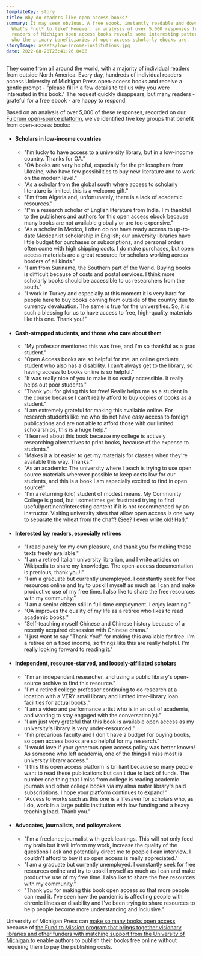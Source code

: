 ```yaml
---
templateKey: story
title: Why do readers like open access books?
summary: It may seem obvious. A free ebook, instantly readable and downloadable.
  What's *not* to like? However, an analysis of over 5,000 responses from
  readers of Michigan open access books reveals some interesting patterns about
  who the primary beneficiaries of open-access scholarly ebooks are.
storyImage: assets/low-income-institutions.jpg
date: 2022-08-20T23:41:26.040Z
---
```

They come from all around the world, with a majority of individual readers from outside North America. Every day, hundreds of individual readers access University of Michigan Press open-access books and receive a gentle prompt - "please fill in a few details to tell us why you were interested in this book." The request quickly disappears, but many readers - grateful for a free ebook - are happy to respond.

Based on an analysis of over 5,000 of these responses, recorded on our [Fulcrum open-source platform](https://www.fulcrum.org/), we've identified five key groups that benefit from open-access books:

* #### Scholars in low-income countries

  * "I'm lucky to have access to a university library, but in a low-income country. Thanks for OA."
  * "OA books are very helpful, especially for the philosophers from Ukraine, who have few possibilities to buy new literature and to work on the modern level."
  * "As a scholar from the global south where access to scholarly literature is limited, this is a welcome gift."
  * "I'm from Algeria and, unfortunately, there is a lack of academic resources."
  * "I"m a research scholar of English literature from India. I'm thankful to the publishers and authors for this open access ebook because many books are not available globally or are too expensive."
  * "As a scholar in Mexico, I often do not have ready access to up-to-date Mexicanist scholarship in English; our university libraries have little budget for purchases or subscriptions, and personal orders often come with high shipping costs. I do make purchases, but open access materials are a great resource for scholars working across borders of all kinds."
  * "I am from Suriname, the Southern part of the World. Buying books is difficult because of costs and postal services. I think more scholarly books should be accessible to us researchers from the south."
  * "I work in Turkey and especially at this moment it is very hard for people here to buy books coming from outside of the country due to currency devaluation. The same is true for the universities. So, it is such a blessing for us to have access to free, high-quality materials like this one. Thank you!"
* #### Cash-strapped students, and those who care about them

  * "My professor mentioned this was free, and I'm so thankful as a grad student."
  * "Open Access books are so helpful for me, an online graduate student who also has a disability. I can't always get to the library, so having access to books online is so helpful."
  * "It was really nice of you to make it so easily accessible. It really helps out poor students."
  * "Thank you for giving this for free! Really helps me as a student in the course because I can’t really afford to buy copies of books as a student."
  * "I am extremely grateful for making this available online. For research students like me who do not have easy access to foreign publications and are not able to afford those with our limited scholarships, this is a huge help."
  * "I learned about this book because my college is actively researching alternatives to print books, because of the expense to students."
  * "Makes it a lot easier to get my materials for classes when they're available this way. Thanks."
  * "As an academic: The university where I teach is trying to use open source materials wherever possible to keep costs low for our students, and this is a book I am especially excited to find in open source!"
  * "I'm a returning (old) student of modest means. My Community College is good, but I sometimes get frustrated trying to find useful/pertinent/interesting content if it is not recommended by an instructor. Visiting university sites that allow open access is one way to separate the wheat from the chaff! (See? I even write old! Ha!)."
* #### Interested lay readers, especially retirees

  * "I read purely for my own pleasure, and thank you for making these texts freely available."
  * "I am a retired Italian university librarian, and I write articles on Wikipedia to share my knowledge. The open-access documentation is precious, thank you!!"
  * "I am a graduate but currently unemployed. I constantly seek for free resources online and try to upskill myself as much as I can and make productive use of my free time. I also like to share the free resources with my community." 
  * "I am a senior citizen still in full-time employment. I enjoy learning."
  * "OA improves the quality of my life as a retiree who likes to read academic books."
  * "Self-teaching myself Chinese and Chinese history because of a recently acquired obsession with Chinese drama."
  * "I just want to say "Thank You!" for making this available for free. I'm a retiree on a fixed income, so things like this are really helpful. I'm really looking forward to reading it."
* #### Independent, resource-starved, and loosely-affiliated scholars

  * "I'm an independent researcher, and using a public library's open-source archive to find this resource."
  * "I´m a retired college professor continuing to do research at a location with a VERY small library and limited inter-library loan facilities for actual books."
  * "I am a video and performance artist who is in an out of academia, and wanting to stay engaged with the conversation(s)."
  * "I am just very grateful that this book is available open access as my university's library is very under-resourced."
  * "I'm precarious faculty and I don't have a budget for buying books, so open access books are so helpful for my research."
  * "I would love if your generous open access policy was better known! As someone who left academia, one of the things I miss most is university library access."
  * "I this this open access platform is brilliant because so many people want to read these publications but can't due to lack of funds. The number one thing that I miss from college is reading academic journals and other college books via my alma mater library's paid subscriptions. I hope your platform continues to expand!"
  * "Access to works such as this one is a lifesaver for scholars who, as I do, work in a large public institution with low funding and a heavy teaching load. Thank you."
* #### Advocates, journalists, and policymakers

  * "I'm a freelance journalist with geek leanings. This will not only feed my brain but it will inform my work, increase the quality of the questions I ask and potentially direct me to people I can interview. I couldn't afford to buy it so open access is really appreciated."
  * "I am a graduate but currently unemployed. I constantly seek for free resources online and try to upskill myself as much as I can and make productive use of my free time. I also like to share the free resources with my community."
  * "Thank you for making this book open access so that more people can read it. I've seen how the pandemic is affecting people with chronic illness or disability and I've been trying to share resources to help people become more understanding and inclusive."

University of Michigan Press can [make so many books open access](https://www.fulcrum.org/michigan?locale=en&user_access=oa) because of [the Fund to Mission program that brings together visionary libraries and other funders with matching support from the University of Michigan ](https://ebc.press.umich.edu/invest)to enable authors to publish their books free online without requiring them to pay the publishing costs.